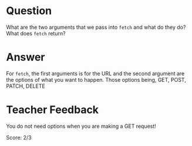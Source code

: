 # Question
What are the two arguments that we pass into `fetch` and what do they do? What does `fetch` return?

# Answer

For `fetch`, the first arguments is for the URL and the second argument are the options of what you want to happen. Those options being, GET, POST, PATCH, DELETE

# Teacher Feedback

You do not need options when you are making a GET request! 

Score: 2/3